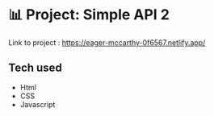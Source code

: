 # 📊 Project: Simple API 2

Link to project : https://eager-mccarthy-0f6567.netlify.app/


<h2> Tech used </h2>
<ul>
  <li> Html</li>
  <li> CSS </li>
  <li> Javascript </li>
</ul>
